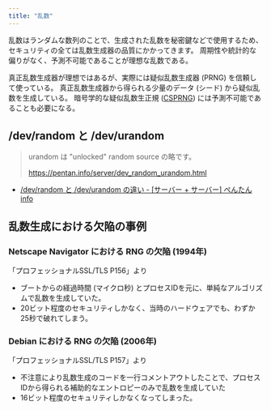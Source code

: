 ```yaml
---
title: "乱数"
---
```


乱数はランダムな数列のことで、生成された乱数を秘密鍵などで使用するため、セキュリティの全ては乱数生成器の品質にかかってきます。
周期性や統計的な偏りがなく、予測不可能であることが理想な乱数である。

真正乱数生成器が理想ではあるが、実際には疑似乱数生成器 (PRNG) を信頼して使っている。
真正乱数生成器から得られる少量のデータ (シード) から疑似乱数を生成している。
暗号学的な疑似乱数生正規 ([CSPRNG](https://ja.wikipedia.org/wiki/%E6%9A%97%E5%8F%B7%E8%AB%96%E7%9A%84%E6%93%AC%E4%BC%BC%E4%B9%B1%E6%95%B0%E7%94%9F%E6%88%90%E5%99%A8)) には予測不可能であることも必要になる。

## /dev/random と /dev/urandom

> urandom は "unlocked" random source の略です。
> 
> https://pentan.info/server/dev_random_urandom.html

- [/dev/random と /dev/urandom の違い - \[サーバー + サーバー\] ぺんたん info](https://pentan.info/server/dev_random_urandom.html)

## 乱数生成における欠陥の事例

### Netscape Navigator における RNG の欠陥 (1994年)

「プロフェッショナルSSL/TLS P156」より

- ブートからの経過時間 (マイクロ秒) とプロセスIDを元に、単純なアルゴリズムで乱数を生成していた。
- 20ビット程度のセキュリティしかなく、当時のハードウェアでも、わずか25秒で破れてしまう。

### Debian における RNG の欠陥 (2006年)

「プロフェッショナルSSL/TLS P157」より

- 不注意により乱数生成のコードを一行コメントアウトしたことで、プロセスIDから得られる補助的なエントロピーのみで乱数を生成していた
- 16ビット程度のセキュリティしかなくなってしまった。

